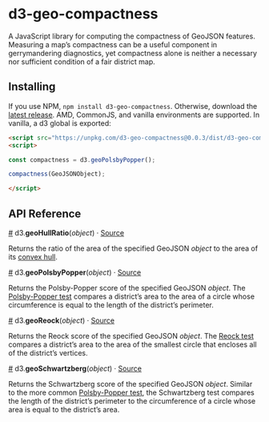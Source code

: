 # d3-geo-compactness
A JavaScript library for computing the compactness of GeoJSON features. Measuring a map’s compactness can be a useful component in gerrymandering diagnostics, yet compactness alone is neither a necessary nor sufficient condition of a fair district map.

## Installing
If you use NPM, `npm install d3-geo-compactness`. Otherwise, download the [latest release](https://github.com/HarryStevens/d3-geo-compactness/blob/main/dist/d3-geo-compactness.zip). AMD, CommonJS, and vanilla environments are supported. In vanilla, a d3 global is exported:

```html
<script src="https://unpkg.com/d3-geo-compactness@0.0.3/dist/d3-geo-compactness.min.js"></script>
<script>

const compactness = d3.geoPolsbyPopper();

compactness(GeoJSONObject);

</script>
```

## API Reference

<a name="geoHullRatio" href="#geoHullRatio">#</a> d3.<b>geoHullRatio</b>(<i>object</i>) · [Source](https://github.com/harrystevens/d3-geo-compactness/blob/master/src/geoHullRatio.js "Source")

Returns the ratio of the area of the specified GeoJSON <i>object</i> to the area of its [convex hull](https://en.wikipedia.org/wiki/Convex_hull).

<a name="geoPolsbyPopper" href="#geoPolsbyPopper">#</a> d3.<b>geoPolsbyPopper</b>(<i>object</i>) · [Source](https://github.com/harrystevens/d3-geo-compactness/blob/master/src/geoPolsbyPopper.js "Source")

Returns the Polsby-Popper score of the specified GeoJSON <i>object</i>. The [Polsby-Popper test](https://en.wikipedia.org/wiki/Polsby%E2%80%93Popper_test) compares a district’s area to the area of a circle whose circumference is equal to the length of the district’s perimeter.

<a name="geoReock" href="#geoReock">#</a> d3.<b>geoReock</b>(<i>object</i>) · [Source](https://github.com/harrystevens/d3-geo-compactness/blob/master/src/geoReock.js "Source")

Returns the Reock score of the specified GeoJSON <i>object</i>. The [Reock test](https://en.wikipedia.org/wiki/Reock_degree_of_compactness) compares a district’s area to the area of the smallest circle that encloses all of the district’s vertices.

<a name="geoSchwartzberg" href="#geoSchwartzberg">#</a> d3.<b>geoSchwartzberg</b>(<i>object</i>) · [Source](https://github.com/harrystevens/d3-geo-compactness/blob/master/src/geoSchwartzberg.js "Source")

Returns the Schwartzberg score of the specified GeoJSON <i>object</i>. Similar to the more common [Polsby-Popper test](#geoPolsbyPopper), the Schwartzberg test compares the length of the district’s perimeter to the circumference of a circle whose area is equal to the district’s area.